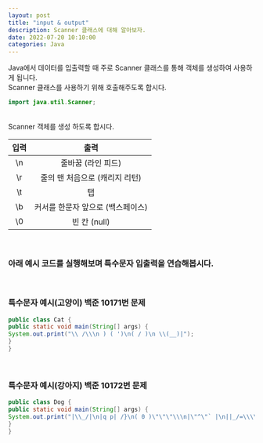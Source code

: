 ```yaml
---
layout: post
title: "input & output"
description: Scanner 클래스에 대해 알아보자.
date: 2022-07-20 10:10:00
categories: Java
---
```

Java에서 데이터를 입출력할 때 주로 Scanner 클래스를 통해 객체를 생성하여 사용하게 됩니다.<br>
Scanner 클래스를 사용하기 위해 호출해주도록 합시다.<br>

```java
import java.util.Scanner;
```

<br>
Scanner 객체를 생성 하도록 합시다.

<br>

| 입력 | 출력 |
:---:|:---:
| \n | 줄바꿈 (라인 피드)
| \r | 줄의 맨 처음으로 (캐리지 리턴)
| \t | 탭
| \b | 커서를 한문자 앞으로 (백스페이스)
| \0 | 빈 칸 (null)

<br>

### 아래 예시 코드를 실행해보며 특수문자 입출력을 연습해봅시다.
<br>

### 특수문자 예시(고양이) 백준 10171번 문제
```java
public class Cat {
public static void main(String[] args) {
System.out.print("\\ /\\\n ) ( ')\n( / )\n \\(__)|");
}
}
```
<br>


### 특수문자 예시(강아지) 백준 10172번 문제
```java
public class Dog {
public static void main(String[] args) {
System.out.print("|\\_/|\n|q p| /}\n( 0 )\"\"\"\\\n|\"^\"` |\n||_/=\\\\__|");
}
}
```

<br>
<br>
<br>
<br>